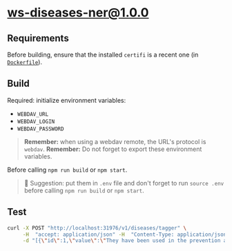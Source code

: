 # ws-diseases-ner@1.0.0

## Requirements

Before building, ensure that the installed `certifi` is a recent one (in
[`Dockerfile`](./Dockerfile)).

## Build

Required: initialize environment variables:

- `WEBDAV_URL`
- `WEBDAV_LOGIN`
- `WEBDAV_PASSWORD`

> **Remember:** when using a webdav remote, the URL's protocol is `webdav`.
> **Remember:** Do not forget to export these environment variables.

Before calling `npm run build` or `npm start`.

> 📗 Suggestion: put them in `.env` file and don't forget to run `source .env`
> before calling `npm run build` or `npm start`.

## Test

```bash
curl -X POST "http://localhost:31976/v1/diseases/tagger" \
     -H  "accept: application/json" -H  "Content-Type: application/json" \
     -d "[{\"id\":1,\"value\":\"They have been used in the prevention and treatment of malaria and autoimmune diseases, including systemic lupus erythematosus and rheumatoid arthritis.\"}]"
```
